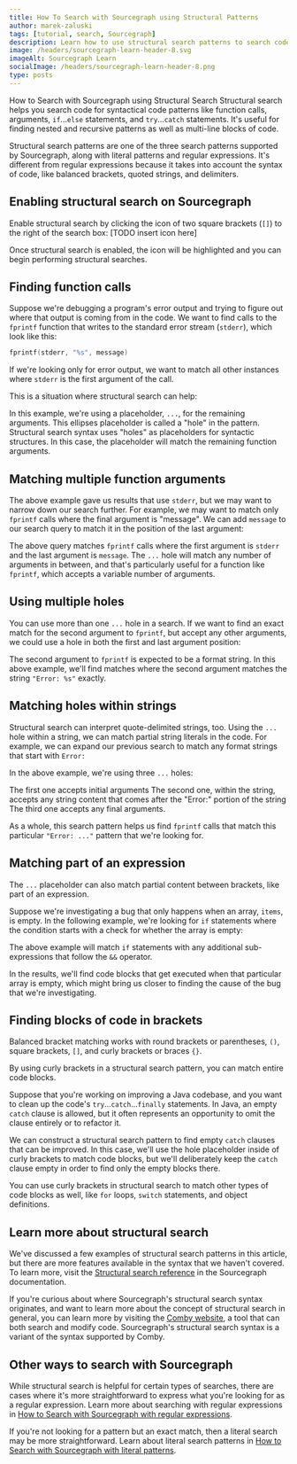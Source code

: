 ```yaml
---
title: How To Search with Sourcegraph using Structural Patterns
author: marek-zaluski
tags: [tutorial, search, Sourcegraph]
description: Learn how to use structural search patterns to search code on Sourcegraph.
image: /headers/sourcegraph-learn-header-8.svg
imageAlt: Sourcegraph Learn
socialImage: /headers/sourcegraph-learn-header-8.png
type: posts
---
```


How to Search with Sourcegraph using Structural Search
Structural search helps you search code for syntactical code patterns like function calls, arguments, `if`...`else` statements, and `try`...`catch` statements. It's useful for finding nested and recursive patterns as well as multi-line blocks of code.

Structural search patterns are one of the three search patterns supported by Sourcegraph, along with literal patterns and regular expressions. It's different from regular expressions because it takes into account the syntax of code, like balanced brackets, quoted strings, and delimiters.

## Enabling structural search on Sourcegraph

Enable structural search by clicking the icon of two square brackets (`[]`) to the right of the search box: [TODO insert icon here]

Once structural search is enabled, the icon will be highlighted and you can begin performing structural searches.

## Finding function calls

Suppose we're debugging a program's error output and trying to figure out where that output is coming from in the code. We want to find calls to the `fprintf` function that writes to the standard error stream (`stderr`), which look like this:

```c
fprintf(stderr, "%s", message)
```

If we're looking only for error output, we want to match all other instances where `stderr` is the first argument of the call.

This is a situation where structural search can help:

<SourcegraphSearch query="fprintf(stderr, ...) lang:c repo:^torvalds/linux$" patternType="structural" />

In this example, we're using a placeholder, `...`, for the remaining arguments. This ellipses placeholder is called a "hole" in the pattern. Structural search syntax uses "holes" as placeholders for syntactic structures. In this case, the placeholder will match the remaining function arguments.

## Matching multiple function arguments

The above example gave us results that use `stderr`, but we may want to narrow down our search further. For example, we may want to match only `fprintf` calls where the final argument is "message". We can add `message` to our search query to match it in the position of the last argument:

<SourcegraphSearch query="fprintf(stderr, ..., message)" patternType="structural" />

The above query matches `fprintf` calls where the first argument is `stderr` and the last argument is `message`. The `...` hole will match any number of arguments in between, and that's particularly useful for a function like `fprintf`, which accepts a variable number of arguments.

## Using multiple holes

You can use more than one `...` hole in a search. If we want to find an exact match for the second argument to `fprintf`, but accept any other arguments, we could use a hole in both the first and last argument position:

<SourcegraphSearch query='fprintf(..., "Error: %s", ...)' patternType="structural" />

The second argument to `fprintf` is expected to be a format string. In this above example, we'll find matches where the second argument matches the string `"Error: %s"` exactly.

## Matching holes within strings

Structural search can interpret quote-delimited strings, too. Using the `...` hole within a string, we can match partial string literals in the code. For example, we can expand our previous search to match any format strings that start with `Error:`

<SourcegraphSearch query='fprintf(..., "Error: ...", ...)' patternType="structural" />

In the above example, we're using three `...` holes:

The first one accepts initial arguments
The second one, within the string, accepts any string content that comes after the "Error:" portion of the string
The third one accepts any final arguments.

As a whole, this search pattern helps us find `fprintf` calls that match this particular `"Error: ..."` pattern that we're looking for.

## Matching part of an expression

The `...` placeholder can also match partial content between brackets, like part of an expression.

Suppose we're investigating a bug that only happens when an array, `items`, is empty. In the following example, we're looking for `if` statements where the condition starts with a check for whether the array is empty:

<SourcegraphSearch query="if (!items.length && ...) { ... }" patternType="structural" />

The above example will match `if` statements with any additional sub-expressions that follow the `&&` operator.

In the results, we'll find code blocks that get executed when that particular array is empty, which might bring us closer to finding the cause of the bug that we're investigating.

## Finding blocks of code in brackets

Balanced bracket matching works with round brackets or parentheses, `()`, square brackets, `[]`, and curly brackets or braces `{}`.

By using curly brackets in a structural search pattern, you can match entire code blocks.

Suppose that you're working on improving a Java codebase, and you want to clean up the code's `try`...`catch`...`finally` statements. In Java, an empty `catch` clause is allowed, but it often represents an opportunity to omit the clause entirely or to refactor it.

We can construct a structural search pattern to find empty `catch` clauses that can be improved. In this case, we'll use the hole placeholder inside of curly brackets to match code blocks, but we'll deliberately keep the `catch` clause empty in order to find only the empty blocks there.

<SourcegraphSearch query="try { ... } catch(...) { } finally { ... }" patternType="structural" />

You can use curly brackets in structural search to match other types of code blocks as well, like `for` loops, `switch` statements, and object definitions.

## Learn more about structural search

We've discussed a few examples of structural search patterns in this article, but there are more features available in the syntax that we haven't covered. To learn more, visit the [Structural search reference](https://docs.sourcegraph.com/code_search/reference/structural) in the Sourcegraph documentation.

If you're curious about where Sourcegraph's structural search syntax originates, and want to learn more about the concept of structural search in general, you can learn more by visiting the [Comby website](https://comby.dev/), a tool that can both search and modify code. Sourcegraph's structural search syntax is a variant of the syntax supported by Comby.

## Other ways to search with Sourcegraph

While structural search is helpful for certain types of searches, there are cases where it's more straightforward to express what you're looking for as a regular expression. Learn more about searching with regular expressions in [How to Search with Sourcegraph with regular expressions](/regular-expression-patterns).

If you're not looking for a pattern but an exact match, then a literal search may be more straightforward. Learn about literal search patterns in [How to Search with Sourcegraph with literal patterns](/literal-search-patterns).
